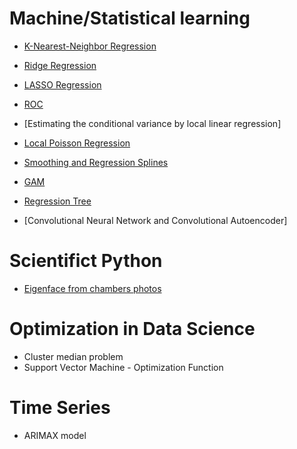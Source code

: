 # Machine/Statistical learning

- [K-Nearest-Neighbor Regression](https://github.com/JanLeyva/Machine_Learning#:~:text=10%20minutes%20ago-,KNN,-Add%20files%20via)

- [Ridge Regression](https://github.com/JanLeyva/Machine_Learning#:~:text=22%20minutes%20ago-,Ridge-Regression,-Update%20and%20rename)

- [LASSO Regression](https://github.com/JanLeyva/Machine_Learning#:~:text=1%20hour%20ago-,Lasso,-Add%20files%20via)

- [ROC](https://github.com/JanLeyva/Machine_Learning#:~:text=14%20minutes%20ago-,ROC_Curve,-updated%20README)

- [Estimating the conditional variance by local linear regression]

- [Local Poisson Regression](https://github.com/JanLeyva/Machine_Learning#:~:text=Local_Poisson_bandwidth)

- [Smoothing and Regression Splines](https://github.com/JanLeyva/Machine_Learning#:~:text=Smoothing-and-regression-splines)

- [GAM](https://github.com/JanLeyva/Machine_Learning#:~:text=1%20hour%20ago-,GAM,-commit%20GAM)

- [Regression Tree](https://github.com/JanLeyva/Machine_Learning#:~:text=24%20minutes%20ago-,Ridge-Regression,-Update%20and%20rename)

- [Convolutional Neural Network and Convolutional Autoencoder]

# Scientifict Python

- [Eigenface from chambers photos](https://github.com/JanLeyva/Machine_Learning/tree/main/EigenDiputados)

# Optimization in Data Science

- Cluster median problem
- Support Vector Machine - Optimization Function

# Time Series

- ARIMAX model
